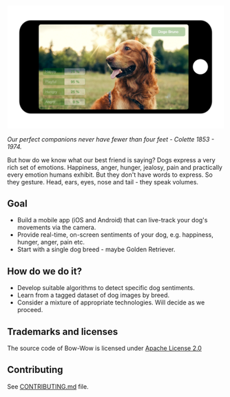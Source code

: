 <img src="bow-wow.png" width="1281" alt="Bow Wow Logo" />

_Our perfect companions never have fewer than four feet - Colette 1853 - 1974._ 

But how do we know what our best friend is saying? Dogs express a very rich set of emotions. Happiness,
anger, hunger, jealosy, pain and practically every emotion humans exhibit. But they don't have words to express.
So they gesture. Head, ears, eyes, nose and tail - they speak volumes.

## Goal

- Build a mobile app (iOS and Android) that can live-track your dog's movements via the camera.
- Provide real-time, on-screen sentiments of your dog, e.g. happiness, hunger, anger, pain etc.
- Start with a single dog breed - maybe Golden Retriever.

## How do we do it?

- Develop suitable algorithms to detect specific dog sentiments.
- Learn from a tagged dataset of dog images by breed.
- Consider a mixture of appropriate technologies. Will decide as we proceed.

## Trademarks and licenses

The source code of Bow-Wow is licensed under [Apache License 2.0](https://www.apache.org/licenses/LICENSE-2.0)

## Contributing
See [CONTRIBUTING.md](CONTRIBUTING.md) file.
